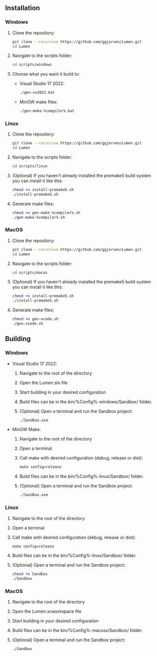 ## Installation

### Windows

1. Clone the repository:
    ```sh
    git clone --recursive https://github.com/ggjorven/Lumen.git
    cd Lumen
    ```

2. Navigate to the scripts folder:
    ```sh
    cd scripts/windows
    ```

3. Choose what you want it build to:
    - Visual Studio 17 2022:
        ```sh
        ./gen-vs2022.bat
        ```
    - MinGW make files:
        ```sh
        ./gen-make-%compiler%.bat
        ```

### Linux

1. Clone the repository:
    ```sh
    git clone --recursive https://github.com/ggjorven/Lumen.git
    cd Lumen
    ```

2. Navigate to the scripts folder:
    ```sh
    cd scripts/linux
    ```

3. (Optional) If you haven't already installed the premake5 build system you can install it like this:
    ```sh
    chmod +x install-premake5.sh
    ./install-premake5.sh
    ```

4. Generate make files:
    ```sh
    chmod +x gen-make-%compiler%.sh
    ./gen-make-%compiler%.sh
    ```

### MacOS

1. Clone the repository:
    ```sh
    git clone --recursive https://github.com/ggjorven/Lumen.git
    cd Lumen
    ```

2. Navigate to the scripts folder:
    ```sh
    cd scripts/macos
    ```

3. (Optional) If you haven't already installed the premake5 build system you can install it like this:
    ```sh
    chmod +x install-premake5.sh
    ./install-premake5.sh
    ```

4. Generate make files:
    ```sh
    chmod +x gen-xcode.sh
    ./gen-xcode.sh
    ```

## Building

### Windows
- Visual Studio 17 2022:
    1. Navigate to the root of the directory
    2. Open the Lumen.sln file
    3. Start building in your desired configuration
    4. Build files can be in the bin/%Config%-windows/Sandbox/ folder.
    5. (Optional) Open a terminal and run the Sandbox project:

        ```sh
        ./Sandbox.exe 
        ```

- MinGW Make:
    1. Navigate to the root of the directory
    2. Open a terminal.
    3. Call make with desired configuration (debug, release or dist):

        ```sh
        make config=release
        ```

    5. Build files can be in the bin/%Config%-linux/Sandbox/ folder.
    6. (Optional) Open a terminal and run the Sandbox project:
        ```sh
        ./Sandbox.exe 
        ```

### Linux

1. Navigate to the root of the directory
2. Open a terminal
3. Call make with desired configuration (debug, release or dist):

    ```sh
    make config=release
    ```

5. Build files can be in the bin/%Config%-linux/Sandbox/ folder.
6. (Optional) Open a terminal and run the Sandbox project:

    ```sh
    chmod +x Sandbox
    ./Sandbox
    ```

### MacOS
1. Navigate to the root of the directory
2. Open the Lumen.xcworkspace file
3. Start building in your desired configuration
4. Build files can be in the bin/%Config%-macosx/Sandbox/ folder.
5. (Optional) Open a terminal and run the Sandbox project:

    ```sh
    ./Sandbox
    ```